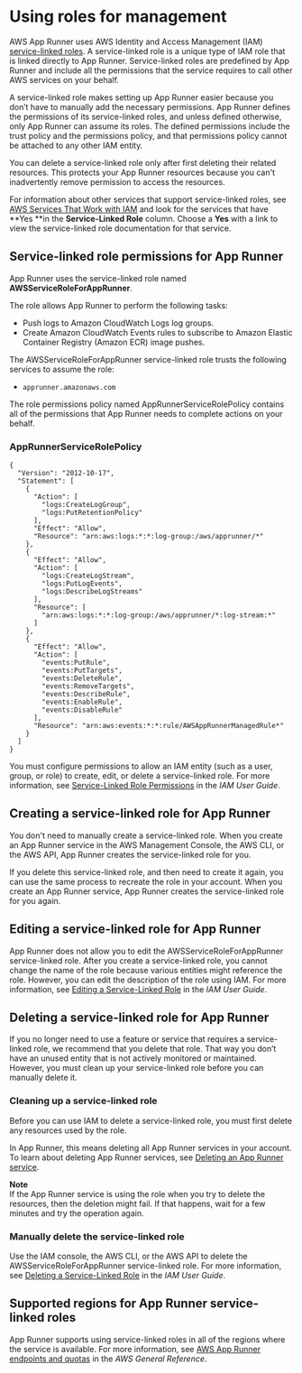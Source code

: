 # Using roles for management<a name="using-service-linked-roles-management"></a>

AWS App Runner uses AWS Identity and Access Management \(IAM\)[ service\-linked roles](https://docs.aws.amazon.com/IAM/latest/UserGuide/id_roles_terms-and-concepts.html#iam-term-service-linked-role)\. A service\-linked role is a unique type of IAM role that is linked directly to App Runner\. Service\-linked roles are predefined by App Runner and include all the permissions that the service requires to call other AWS services on your behalf\. 

A service\-linked role makes setting up App Runner easier because you don’t have to manually add the necessary permissions\. App Runner defines the permissions of its service\-linked roles, and unless defined otherwise, only App Runner can assume its roles\. The defined permissions include the trust policy and the permissions policy, and that permissions policy cannot be attached to any other IAM entity\.

You can delete a service\-linked role only after first deleting their related resources\. This protects your App Runner resources because you can't inadvertently remove permission to access the resources\.

For information about other services that support service\-linked roles, see [AWS Services That Work with IAM](https://docs.aws.amazon.com/IAM/latest/UserGuide/reference_aws-services-that-work-with-iam.html) and look for the services that have **Yes **in the **Service\-Linked Role** column\. Choose a **Yes** with a link to view the service\-linked role documentation for that service\.

## Service\-linked role permissions for App Runner<a name="service-linked-role-permissions-management"></a>

App Runner uses the service\-linked role named **AWSServiceRoleForAppRunner**\.

The role allows App Runner to perform the following tasks:
+ Push logs to Amazon CloudWatch Logs log groups\.
+ Create Amazon CloudWatch Events rules to subscribe to Amazon Elastic Container Registry \(Amazon ECR\) image pushes\.

The AWSServiceRoleForAppRunner service\-linked role trusts the following services to assume the role:
+ `apprunner.amazonaws.com`

The role permissions policy named AppRunnerServiceRolePolicy contains all of the permissions that App Runner needs to complete actions on your behalf\.

### AppRunnerServiceRolePolicy<a name="service-linked-role-permissions-management.policy"></a>

```
{
  "Version": "2012-10-17",
  "Statement": [
    {
      "Action": [
        "logs:CreateLogGroup",
        "logs:PutRetentionPolicy"
      ],
      "Effect": "Allow",
      "Resource": "arn:aws:logs:*:*:log-group:/aws/apprunner/*"
    },
    {
      "Effect": "Allow",
      "Action": [
        "logs:CreateLogStream",
        "logs:PutLogEvents",
        "logs:DescribeLogStreams"
      ],
      "Resource": [
        "arn:aws:logs:*:*:log-group:/aws/apprunner/*:log-stream:*"
      ]
    },
    {
      "Effect": "Allow",
      "Action": [
        "events:PutRule",
        "events:PutTargets",
        "events:DeleteRule",
        "events:RemoveTargets",
        "events:DescribeRule",
        "events:EnableRule",
        "events:DisableRule"
      ],
      "Resource": "arn:aws:events:*:*:rule/AWSAppRunnerManagedRule*"
    }
  ]
}
```

You must configure permissions to allow an IAM entity \(such as a user, group, or role\) to create, edit, or delete a service\-linked role\. For more information, see [Service\-Linked Role Permissions](https://docs.aws.amazon.com/IAM/latest/UserGuide/using-service-linked-roles.html#service-linked-role-permissions) in the *IAM User Guide*\.

## Creating a service\-linked role for App Runner<a name="create-service-linked-role-management"></a>

You don't need to manually create a service\-linked role\. When you create an App Runner service in the AWS Management Console, the AWS CLI, or the AWS API, App Runner creates the service\-linked role for you\. 

If you delete this service\-linked role, and then need to create it again, you can use the same process to recreate the role in your account\. When you create an App Runner service, App Runner creates the service\-linked role for you again\. 

## Editing a service\-linked role for App Runner<a name="edit-service-linked-role-management"></a>

App Runner does not allow you to edit the AWSServiceRoleForAppRunner service\-linked role\. After you create a service\-linked role, you cannot change the name of the role because various entities might reference the role\. However, you can edit the description of the role using IAM\. For more information, see [Editing a Service\-Linked Role](https://docs.aws.amazon.com/IAM/latest/UserGuide/using-service-linked-roles.html#edit-service-linked-role) in the *IAM User Guide*\.

## Deleting a service\-linked role for App Runner<a name="delete-service-linked-role-management"></a>

If you no longer need to use a feature or service that requires a service\-linked role, we recommend that you delete that role\. That way you don’t have an unused entity that is not actively monitored or maintained\. However, you must clean up your service\-linked role before you can manually delete it\.

### Cleaning up a service\-linked role<a name="service-linked-role-review-before-delete-management"></a>

Before you can use IAM to delete a service\-linked role, you must first delete any resources used by the role\.

In App Runner, this means deleting all App Runner services in your account\. To learn about deleting App Runner services, see [Deleting an App Runner service](manage-delete.md)\.

**Note**  
If the App Runner service is using the role when you try to delete the resources, then the deletion might fail\. If that happens, wait for a few minutes and try the operation again\.

### Manually delete the service\-linked role<a name="slr-manual-delete-management"></a>

Use the IAM console, the AWS CLI, or the AWS API to delete the AWSServiceRoleForAppRunner service\-linked role\. For more information, see [Deleting a Service\-Linked Role](https://docs.aws.amazon.com/IAM/latest/UserGuide/using-service-linked-roles.html#delete-service-linked-role) in the *IAM User Guide*\.

## Supported regions for App Runner service\-linked roles<a name="slr-regions-management"></a>

App Runner supports using service\-linked roles in all of the regions where the service is available\. For more information, see [AWS App Runner endpoints and quotas](https://docs.aws.amazon.com/general/latest/gr/apprunner.html) in the *AWS General Reference*\.